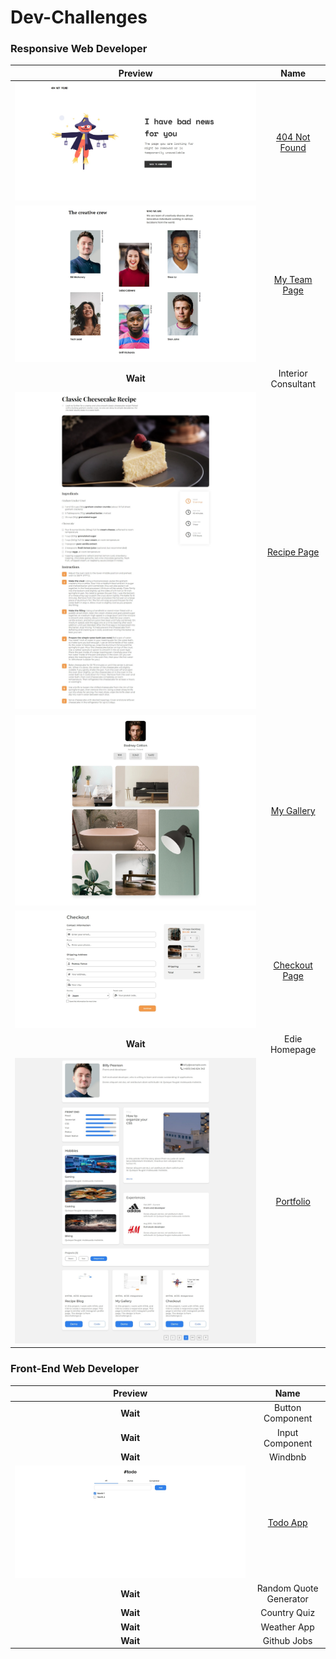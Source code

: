 # Dev-Challenges

### Responsive Web Developer
**Preview** | **Name**
:--: | :--:
![404 Not Found](./assets/404-not-found.jpeg) | [404 Not Found](./404-not-found/)
![My Team Page](./assets/team-page.jpeg) | [My Team Page](./my-team-page/)
 **Wait** | Interior Consultant
![Recipe Page](./assets/recipe-page.jpeg) | [Recipe Page](./recipe-page/)
 ![My Gallery](./assets/my-gallery.jpeg) | [My Gallery](./my-gallery/)
![Checkout Page](./assets/checkout-page.jpeg) | [Checkout Page](./checkout-page/)
 **Wait** | Edie Homepage
![Portfolio](./assets/portfolio.jpeg) | [Portfolio](./portfolio/)
### Front-End Web Developer
**Preview** | **Name**
:--: | :--:
 **Wait** | Button Component
 **Wait** | Input Component
 **Wait** | Windbnb
 ![Todo App](./assets/todo-app.jpeg) | [Todo App](./todo-app/)
 **Wait** | Random Quote Generator
 **Wait** | Country Quiz
 **Wait** | Weather App
**Wait** | Github Jobs